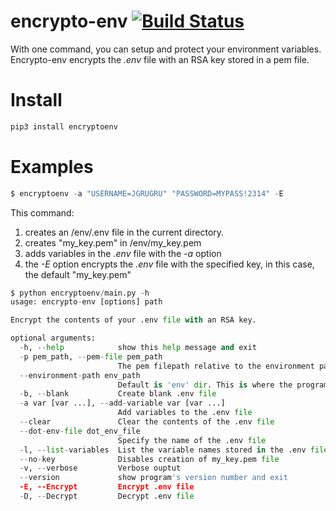 # encrypto-env [![Build Status](https://travis-ci.com/jgrugru/encrypto-env.svg?branch=main)](https://travis-ci.com/jgrugru/encrypto-env)
With one command, you can setup and protect your environment variables. Encrypto-env encrypts the *.env* file with an RSA key stored in a pem file. 

# Install
```python
pip3 install encryptoenv
```

# Examples
```python
$ encryptoenv -a "USERNAME=JGRUGRU" "PASSWORD=MYPASS!2314" -E
```
This command:
1. creates an /env/.env file in the current directory.
2. creates "my_key.pem" in /env/my_key.pem
3. adds variables in the *.env* file with the *-a* option
4. the *-E* option encrypts the *.env* file with the specified key, in this case, the default "my_key.pem"


```python
$ python encryptoenv/main.py -h
usage: encrypto-env [options] path

Encrypt the contents of your .env file with an RSA key.

optional arguments:
  -h, --help            show this help message and exit
  -p pem_path, --pem-file pem_path
                        The pem filepath relative to the environment path folder
  --environment-path env_path
                        Default is 'env' dir. This is where the program looks for the pem
  -b, --blank           Create blank .env file
  -a var [var ...], --add-variable var [var ...]
                        Add variables to the .env file
  --clear               Clear the contents of the .env file
  --dot-env-file dot_env_file
                        Specify the name of the .env file
  -l, --list-variables  List the variable names stored in the .env file
  --no-key              Disables creation of my_key.pem file
  -v, --verbose         Verbose ouptut
  --version             show program's version number and exit
  -E, --Encrypt         Encrypt .env file
  -D, --Decrypt         Decrypt .env file
